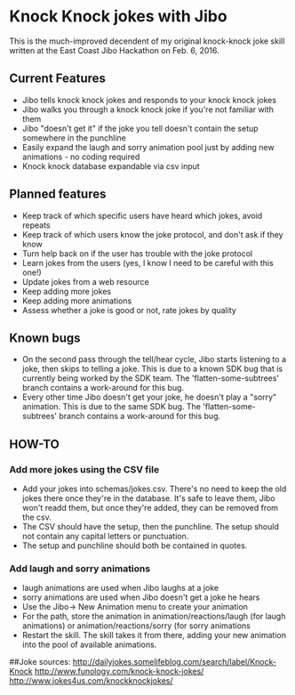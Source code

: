 # Knock Knock jokes with Jibo
This is the much-improved decendent of my original knock-knock joke skill written at the East Coast Jibo Hackathon on Feb. 6, 2016.

## Current Features
* Jibo tells knock knock jokes and responds to your knock knock jokes
* Jibo walks you through a knock knock joke if you're not familiar with them
* Jibo "doesn't get it" if the joke you tell doesn't contain the setup somewhere in the punchline
* Easily expand the laugh and sorry animation pool just by adding new animations - no coding required
* Knock knock database expandable via csv input
 
## Planned features
* Keep track of which specific users have heard which jokes, avoid repeats
* Keep track of which users know the joke protocol, and don't ask if they know
* Turn help back on if the user has trouble with the joke protocol
* Learn jokes from the users (yes, I know I need to be careful with this one!)
* Update jokes from a web resource
* Keep adding more jokes
* Keep adding more animations
* Assess whether a joke is good or not, rate jokes by quality

## Known bugs
* On the second pass through the tell/hear cycle, Jibo starts listening to a joke, then skips to telling a joke. This is due to a known SDK bug that is currently being worked by the SDK team. The 'flatten-some-subtrees' branch contains a work-around for this bug.
* Every other time Jibo doesn't get your joke, he doesn't play a "sorry" animation. This is due to the same SDK bug. The 'flatten-some-subtrees' branch contains a work-around for this bug.

## HOW-TO

### Add more jokes using the CSV file
* Add your jokes into schemas/jokes.csv. There's no need to keep the old jokes there once they're in the database. It's safe to leave them, Jibo won't readd them, but once they're added, they can be removed from the csv.
* The CSV should have the setup, then the punchline. The setup should not contain any capital letters or punctuation.
* The setup and punchline should both be contained in quotes.

### Add laugh and sorry animations
* laugh animations are used when Jibo laughs at a joke
* sorry animations are used when Jibo doesn't get a joke he hears
* Use the Jibo-> New Animation menu to create your animation
* For the path, store the animation in animation/reactions/laugh (for laugh animations) or animation/reactions/sorry (for sorry animations
* Restart the skill. The skill takes it from there, adding your new animation into the pool of available animations.

##Joke sources:
http://dailyjokes.somelifeblog.com/search/label/Knock-Knock
http://www.funology.com/knock-knock-jokes/
http://www.jokes4us.com/knockknockjokes/
